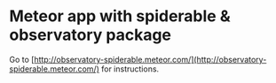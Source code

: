 Meteor app with spiderable & observatory package
===

Go to [http://observatory-spiderable.meteor.com/](http://observatory-spiderable.meteor.com/) for instructions.